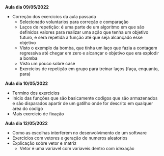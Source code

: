 
**Aula dia 09/05/2022**

- Correção dos exercicios da aula passada
  - Selecionado voluntarios para correção e comparação
  - Laços de repetição: é uma parte de um algoritmo em que são definidos valores para realizar uma ação que tenha um objetivo futuro,  e sera repetida a função até que seja alcançado esse objetivo
  - Visto o exemplo da bomba, que tinha um laço que fazia a contagem regressiva até chegar em zero e alcançar o objetivo que era explodir a bomba
  - Visto um pouco sobre case
  - Exercicios de repetição em grupo para treinar laços (faça, enquanto, para)

**Aula dia 10/05/2022**

- Termino dos exercicios
- Inicio das funções que são basicamente codigos que são armazenados e são disparados apartir de um gatilho onde for descrito em qualquer area do codigo
- Mais exercicio de fixação

**Aula dia 12/05/2022**

- Como as escolhas interferem no desenvolvimento de um software
- Exercicios com vetores e geração de numeros aleatorios
- Explicação sobre vetor e matriz
  - Vetor é uma variavel com variaveis dentro com idexação